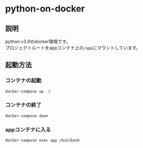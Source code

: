 # python-on-docker

## 説明

python v3.9のdocker環境です。</br>
プロジェクトルートをappコンテナ上の`/app`にマウントしています。

## 起動方法

### コンテナの起動

```bash
docker-compose up -d
```

### コンテナの終了

```bash
docker-compose down
```

### appコンテナに入る

```bash
docker-compose exec app /bin/bash
```

